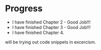 Progress
==

+ I have finished Chapter 2 - Good Job!!!
+ I have finished Chapter 3 - Good Job!!!
+ I have finished  Chapter 4.

will be trying out code snippets in excercism.
